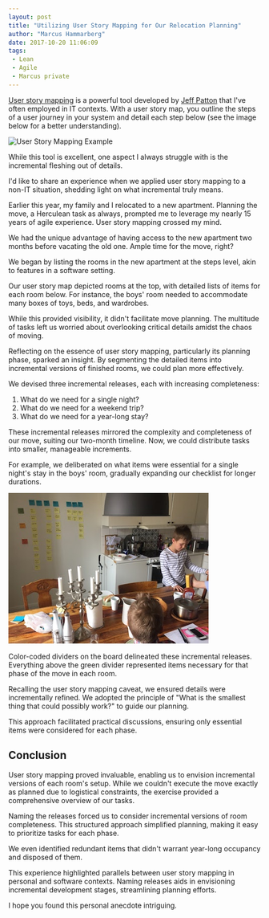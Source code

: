 ```yaml
---
layout: post
title: "Utilizing User Story Mapping for Our Relocation Planning"
author: "Marcus Hammarberg"
date: 2017-10-20 11:06:09
tags:
 - Lean
 - Agile
 - Marcus private
---
```


[User story mapping](http://jpattonassociates.com/user-story-mapping/) is a powerful tool developed by [Jeff Patton](http://jpattonassociates.com) that I've often employed in IT contexts. With a user story map, you outline the steps of a user journey in your system and detail each step below (see the image below for a better understanding).

![User Story Mapping Example](http://jpattonassociates.com/wp-content/uploads/2015/01/StoryMapping.png)

While this tool is excellent, one aspect I always struggle with is the incremental fleshing out of details.

I'd like to share an experience when we applied user story mapping to a non-IT situation, shedding light on what incremental truly means.

<!-- excerpt-end -->

Earlier this year, my family and I relocated to a new apartment. Planning the move, a Herculean task as always, prompted me to leverage my nearly 15 years of agile experience. User story mapping crossed my mind.

We had the unique advantage of having access to the new apartment two months before vacating the old one. Ample time for the move, right?

We began by listing the rooms in the new apartment at the steps level, akin to features in a software setting.

Our user story map depicted rooms at the top, with detailed lists of items for each room below. For instance, the boys' room needed to accommodate many boxes of toys, beds, and wardrobes.

While this provided visibility, it didn't facilitate move planning. The multitude of tasks left us worried about overlooking critical details amidst the chaos of moving.

Reflecting on the essence of user story mapping, particularly its planning phase, sparked an insight. By segmenting the detailed items into incremental versions of finished rooms, we could plan more effectively.

We devised three incremental releases, each with increasing completeness:

1. What do we need for a single night?
2. What do we need for a weekend trip?
3. What do we need for a year-long stay?

These incremental releases mirrored the complexity and completeness of our move, suiting our two-month timeline. Now, we could distribute tasks into smaller, manageable increments.

For example, we deliberated on what items were essential for a single night's stay in the boys' room, gradually expanding our checklist for longer durations.

![User Story Mapping in Action - Family Move](/img/IMG_3326.jpg)

Color-coded dividers on the board delineated these incremental releases. Everything above the green divider represented items necessary for that phase of the move in each room.

Recalling the user story mapping caveat, we ensured details were incrementally refined. We adopted the principle of "What is the smallest thing that could possibly work?" to guide our planning.

This approach facilitated practical discussions, ensuring only essential items were considered for each phase.

## Conclusion

User story mapping proved invaluable, enabling us to envision incremental versions of each room's setup. While we couldn't execute the move exactly as planned due to logistical constraints, the exercise provided a comprehensive overview of our tasks.

Naming the releases forced us to consider incremental versions of room completeness. This structured approach simplified planning, making it easy to prioritize tasks for each phase.

We even identified redundant items that didn't warrant year-long occupancy and disposed of them.

This experience highlighted parallels between user story mapping in personal and software contexts. Naming releases aids in envisioning incremental development stages, streamlining planning efforts.

I hope you found this personal anecdote intriguing.
